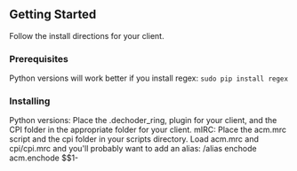 ## Getting Started

Follow the install directions for your client.

### Prerequisites

Python versions will work better if you install regex: `sudo pip install regex`

### Installing

Python versions:
Place the .dechoder_ring, plugin for your client, and the CPI folder in the appropriate folder for your client.
mIRC:
Place the acm.mrc script and the cpi folder in your scripts directory. Load acm.mrc and cpi/cpi.mrc and you'll probably want to add an alias: /alias enchode acm.enchode $$1-
